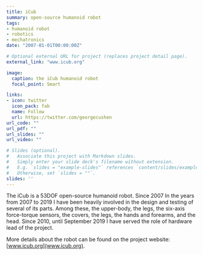 ```yaml
---
title: iCub
summary: open-source humanoid robot
tags:
- humanoid robot
- robotics
- mechatronics
date: "2007-01-01T00:00:00Z"

# Optional external URL for project (replaces project detail page).
external_link: "www.icub.org"

image:
  caption: the iCub humanoid robot
  focal_point: Smart

links:
- icon: twitter
  icon_pack: fab
  name: Follow
  url: https://twitter.com/georgecushen
url_code: ""
url_pdf: ""
url_slides: ""
url_video: ""

# Slides (optional).
#   Associate this project with Markdown slides.
#   Simply enter your slide deck's filename without extension.
#   E.g. `slides = "example-slides"` references `content/slides/example-slides.md`.
#   Otherwise, set `slides = ""`.
slides: ''
---
```


The iCub is a 53DOF open-source humanoid robot. Since 2007 In the years from 2007 to 2019 I have been heavily involved in the design and testing of several of its parts. Among these, the upper-body, the legs, the six-axis force-torque sensors, the covers, the legs, the hands and forearms, and the head. Since 2010, until September 2019 I have served the role of hardware lead of the project.

More details about the robot can be found on the project website: [www.icub.org](www.icub.org).
